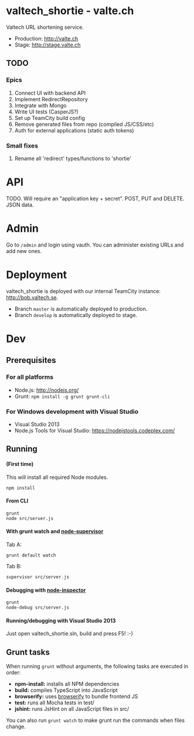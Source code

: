 # valtech\_shortie - valte.ch

Valtech URL shortening service.

 * Production: http://valte.ch
 * Stage: http://stage.valte.ch

## TODO

### Epics

1. Connect UI with backend API
2. Implement RedirectRepository
3. Integrate with Mongo
4. Write UI tests (CasperJS?)
5. Set up TeamCity build config
6. Remove generated files from repo (compiled JS/CSS/etc)
7. Auth for external applications (static auth tokens)


### Small fixes

1. Rename all 'redirect' types/functions to 'shortie'

# API

TODO. Will require an "application key + secret". POST, PUT and DELETE. JSON data.


# Admin

Go to `/admin` and login using vauth. You can administer existing URLs and add new ones.


# Deployment

valtech\_shortie is deployed with our internal TeamCity instance:
http://bob.valtech.se.

 * Branch `master` is automatically deployed to production.
 * Branch `develop` is automatically deployed to stage.


# Dev

## Prerequisites

### For all platforms

 * Node.js: http://nodejs.org/
 * Grunt: `npm install -g grunt grunt-cli`

### For Windows development with Visual Studio

 * Visual Studio 2013
 * Node.js Tools for Visual Studio: https://nodejstools.codeplex.com/

## Running

#### (First time)

This will install all required Node modules. 

    npm install

#### From CLI 

    grunt
    node src/server.js

#### With grunt watch and [node-supervisor](https://github.com/isaacs/node-supervisor)

Tab A:

    grunt default watch

Tab B:

    supervisor src/server.js

#### Debugging with [node-inspector](https://github.com/node-inspector/node-inspector)

    grunt
    node-debug src/server.js

#### Running/debugging with Visual Studio 2013

Just open valtech_shortie.sln, build and press F5! :-)

## Grunt tasks

When running `grunt` without arguments, the following tasks are executed in order:

* **npm-install:** installs all NPM dependencies
* **build:** compiles TypeScript into JavaScript
* **browserify:** uses [browserify](http://browserify.org) to bundle frontend JS
* **test:** runs all Mocha tests in test/
* **jshint:** runs JsHint on all JavaScript files in src/

You can also run `grunt watch` to make grunt run the commands when files change.

